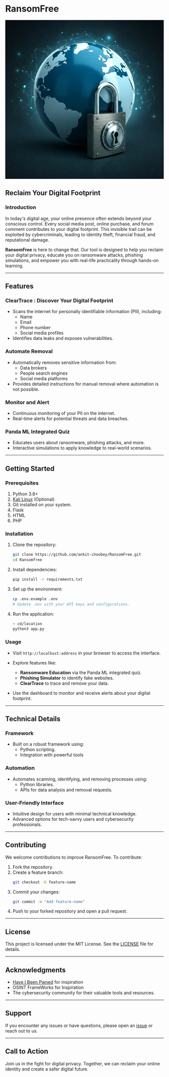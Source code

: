 # RansomFree

![RansomFree Logo](icon.jpg)

## Reclaim Your Digital Footprint

### Introduction
In today's digital age, your online presence often extends beyond your conscious control. Every social media post, online purchase, and forum comment contributes to your digital footprint. This invisible trail can be exploited by cybercriminals, leading to identity theft, financial fraud, and reputational damage.

**RansomFree** is here to change that. Our tool is designed to help you reclaim your digital privacy, educate you on ransomware attacks, phishing simulations, and empower you with real-life practicality through hands-on learning.

---

## Features

### ClearTrace : Discover Your Digital Footprint 
- Scans the internet for personally identifiable information (PII), including:
  - Name
  - Email
  - Phone number
  - Social media profiles
- Identifies data leaks and exposes vulnerabilities.

### Automate Removal
- Automatically removes sensitive information from:
  - Data brokers
  - People search engines
  - Social media platforms
- Provides detailed instructions for manual removal where automation is not possible.

### Monitor and Alert
- Continuous monitoring of your PII on the internet.
- Real-time alerts for potential threats and data breaches.

### Panda ML Integrated Quiz
- Educates users about ransomware, phishing attacks, and more.
- Interactive simulations to apply knowledge to real-world scenarios.

---

## Getting Started

### Prerequisites
1. Python 3.8+
2. [Kali Linux](https://www.kali.org/) (Optional)
3. Git installed on your system.
4. Flask
5. HTML
6. PHP

### Installation

1. Clone the repository:
   ```bash
   git clone https://github.com/ankit-choubey/RansomFree.git
   cd Ransomfree
   ```

2. Install dependencies:
   ```bash
   pip install -r requirements.txt
   ```

3. Set up the environment:
   ```bash
   cp .env.example .env
   # Update .env with your API keys and configurations.
   ```

4. Run the application:
   ```bash
   ~ cd/location
   python3 app.py
   ```

### Usage
- Visit `http://localhost:address` in your browser to access the interface.

- Explore features like:
  - **Ransomware Education** via the Panda ML integrated quiz.
  - **Phishing Simulator** to identify fake websites.
  - **ClearTrace** to trace and remove your data.
- Use the dashboard to monitor and receive alerts about your digital footprint.

---

## Technical Details

### Framework
- Built on a robust framework using:
  - Python scripting.
  - Integration with powerful tools

### Automation
- Automates scanning, identifying, and removing processes using:
  - Python libraries.
  - APIs for data analysis and removal requests.

### User-Friendly Interface
- Intuitive design for users with minimal technical knowledge.
- Advanced options for tech-savvy users and cybersecurity professionals.

---

## Contributing
We welcome contributions to improve RansomFree. To contribute:

1. Fork the repository.
2. Create a feature branch:
   ```bash
   git checkout -b feature-name
   ```
3. Commit your changes:
   ```bash
   git commit -m "Add feature-name"
   ```
4. Push to your forked repository and open a pull request.

---

## License
This project is licensed under the MIT License. See the [LICENSE](LICENSE) file for details.

---

## Acknowledgments
- [Have I Been Pwned](https://haveibeenpwned.com/) for inspiration
- OSINT FrameWorks for Inspiration
- The cybersecurity community for their valuable tools and resources.

---

## Support
If you encounter any issues or have questions, please open an [issue](https://github.com/ankit-choubey/RansomFree/issues) or reach out to us.

---

## Call to Action
Join us in the fight for digital privacy. Together, we can reclaim your online identity and create a safer digital future.
